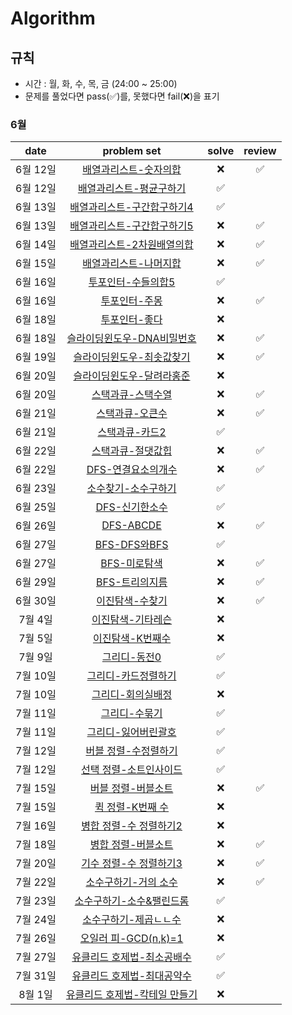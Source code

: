 # Algorithm

## 규칙
- 시간 : 월, 화, 수, 목, 금 (24:00 ~ 25:00)
- 문제를 풀었다면 pass(✅)를, 못했다면 fail(❌)을 표기

### 6월
| date       | problem set          | solve | review |
| :----------: | :--------------------: | :----: | :----: |
|6월 12일| [배열과리스트-숫자의합](https://www.acmicpc.net/problem/11720) | ❌ | ✅ |
|6월 12일| [배열과리스트-평균구하기](https://www.acmicpc.net/problem/11720) | ✅ | |
|6월 13일| [배열과리스트-구간합구하기4](https://www.acmicpc.net/problem/11659) | ✅ | |
|6월 13일| [배열과리스트-구간합구하기5](https://www.acmicpc.net/problem/11660) | ❌ | ✅ |
|6월 14일| [배열과리스트-2차원배열의합](https://www.acmicpc.net/problem/2167) | ❌ | ✅ |
|6월 15일| [배열과리스트-나머지합](https://www.acmicpc.net/problem/2167) | ❌ | ✅ |
|6월 16일| [투포인터-수들의합5](https://www.acmicpc.net/problem/2018) | ✅ |  |
|6월 16일| [투포인터-주몽](https://www.acmicpc.net/problem/1940) | ❌ | ✅ |
|6월 18일| [투포인터-좋다](https://www.acmicpc.net/problem/1253) | ❌ |  |
|6월 18일| [슬라이딩윈도우-DNA비밀번호](https://www.acmicpc.net/problem/12891) | ❌ | ✅ |
|6월 19일| [슬라이딩윈도우-최솟값찾기](https://www.acmicpc.net/problem/11003) | ❌ | ✅ |
|6월 20일| [슬라이딩윈도우-달려라홍준](https://www.acmicpc.net/problem/1306) | ❌ |  |
|6월 20일| [스택과큐-스택수열](https://www.acmicpc.net/problem/11003) | ❌ | ✅ |
|6월 21일| [스택과큐-오큰수](https://www.acmicpc.net/problem/17298) | ❌ | ✅ |
|6월 21일| [스택과큐-카드2](https://www.acmicpc.net/problem/17298) | ✅ |  |
|6월 22일| [스택과큐-절댓값힙](https://www.acmicpc.net/problem/11286) | ❌ | ✅ |
|6월 22일| [DFS-연결요소의개수](https://www.acmicpc.net/problem/11724) | ❌ | ✅ |
|6월 23일| [소수찾기-소수구하기](https://www.acmicpc.net/problem/1929) | ✅ |  |
|6월 25일| [DFS-신기한소수](https://www.acmicpc.net/problem/2023) | ✅ |  |
|6월 26일| [DFS-ABCDE](https://www.acmicpc.net/problem/13023) | ❌ | ✅ |
|6월 27일| [BFS-DFS와BFS](https://www.acmicpc.net/problem/1260) | ✅ |  |
|6월 27일| [BFS-미로탐색](https://www.acmicpc.net/problem/2178) | ❌ | ✅ |
|6월 29일| [BFS-트리의지름](https://www.acmicpc.net/problem/1167) | ❌ | ✅ |
|6월 30일| [이진탐색-수찾기](https://www.acmicpc.net/problem/1920) | ❌ | ✅ |
|7월 4일| [이진탐색-기타레슨](https://www.acmicpc.net/problem/2343) | ❌ |  |
|7월 5일| [이진탐색-K번째수](https://www.acmicpc.net/problem/1300) | ❌ |  |
|7월 9일| [그리디-동전0](https://www.acmicpc.net/problem/11047) | ✅ |  |
|7월 10일| [그리디-카드정렬하기](https://www.acmicpc.net/problem/1715) | ✅ |  |
|7월 10일| [그리디-회의실배정](https://www.acmicpc.net/problem/1931) | ❌ |  |
|7월 11일| [그리디-수묶기](https://www.acmicpc.net/problem/1931) | ✅ |  |
|7월 11일| [그리디-잃어버린괄호](https://www.acmicpc.net/problem/1541) | ✅ |  |
|7월 12일| [버블 정렬-수정렬하기](https://www.acmicpc.net/problem/2750) | ✅ |  |
|7월 12일| [선택 정렬-소트인사이드](https://www.acmicpc.net/problem/1427) | ✅ |  |
|7월 15일| [버블 정렬-버블소트](https://www.acmicpc.net/problem/1377) | ❌ | ✅ |
|7월 15일| [퀵 정렬-K번째 수](https://www.acmicpc.net/problem/11004) | ❌ |  |
|7월 16일| [병합 정렬-수 정렬하기2](https://www.acmicpc.net/problem/2751) | ❌ |  |
|7월 18일| [병합 정렬-버블소트](https://www.acmicpc.net/problem/1517) | ❌ | ✅ |
|7월 20일| [기수 정렬-수 정렬하기3](https://www.acmicpc.net/problem/10989) | ❌ | ✅ |
|7월 22일| [소수구하기-거의 소수](https://www.acmicpc.net/problem/1456) | ❌ | ✅ |
|7월 23일| [소수구하기-소수&팰린드롬](https://www.acmicpc.net/problem/1747) | ✅ |  |
|7월 24일| [소수구하기-제곱ㄴㄴ수](https://www.acmicpc.net/problem/1016) | ❌ |  |
|7월 26일| [오일러 피-GCD(n,k)=1](https://www.acmicpc.net/problem/11689) | ❌ |  |
|7월 27일| [유클리드 호제법-최소공배수](https://www.acmicpc.net/problem/1934) | ✅ |  |
|7월 31일| [유클리드 호제법-최대공약수](https://www.acmicpc.net/problem/1850) | ✅ |  |
|8월 1일| [유클리드 호제법-칵테일 만들기](https://www.acmicpc.net/problem/1033) | ❌ |  |